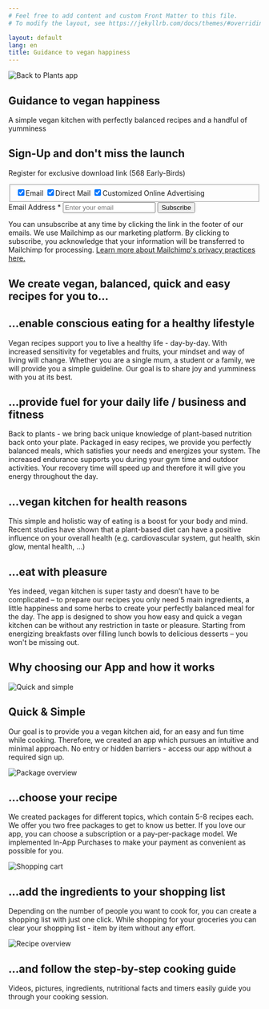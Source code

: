 ```yaml
---
# Feel free to add content and custom Front Matter to this file.
# To modify the layout, see https://jekyllrb.com/docs/themes/#overriding-theme-defaults

layout: default
lang: en
title: Guidance to vegan happiness
---
```


<section class="header--wrapper">
  <img class="header--image" src="/assets/images/app-header.png" alt="Back to Plants app" />
  <div class="header--main">
    <h2 class="header--sub-title">Guidance to vegan happiness</h2>
    <p class="header--paragraph">
      A simple vegan kitchen with perfectly balanced recipes and a handful of yumminess
    </p>
  <form
    action="https://back-to-plants.us19.list-manage.com/subscribe/post?u=1048c4e168940952bbda912da&amp;id=8a430c324d"
    method="post"
    id="mc-embedded-subscribe-form"
    name="mc-embedded-subscribe-form"
    class="validate newsletter--wrapper"
    target="_blank"
    novalidate
  >
    <h2 class="newsletter--heading">Sign-Up and don't miss the launch</h2>
    <p class="newsletter--subheading">Register for exclusive download link (568 Early-Birds)</p>
    <fieldset class="newsletter--channels" name="interestgroup_field">
      <label class="checkbox subfield" for="gdpr_92201">
        <input type="checkbox" id="gdpr_92201" name="gdpr[92201]" value="Y" checked class="av-checkbox "><span>Email</span>
      </label>
      <label class="checkbox subfield" for="gdpr_92205">
        <input type="checkbox" id="gdpr_92205" name="gdpr[92205]" value="Y" checked class="av-checkbox "><span>Direct Mail</span>
      </label>
      <label class="checkbox subfield" for="gdpr_92209">
        <input type="checkbox" id="gdpr_92209" name="gdpr[92209]" value="Y" checked class="av-checkbox "><span>Customized Online Advertising</span>
      </label>
    </fieldset>
    <div class="newsletter--form">
      <label for="mce-EMAIL" class="newsletter--form-label">Email Address  <span class="asterisk">*</span></label>
      <input type="email" value="" name="EMAIL" class="required email" id="mce-EMAIL" placeholder="Enter your email" class="newsletter--form-input" />
      <input type="submit" value="Subscribe" name="subscribe" id="mc-embedded-subscribe" class="button newsletter--submit" />
    </div>
    <p class="newsletter--notice">You can unsubscribe at any time by clicking the link in the footer of our emails. We use Mailchimp as our marketing platform. By clicking to subscribe, you acknowledge that your information will be transferred to Mailchimp for processing. <a href="https://mailchimp.com/legal/" target="_blank">Learn more about Mailchimp's privacy practices here.</a></p>
    </form>
  </div>
</section>

<section>
  <h2 class="app-section--heading">We create vegan, balanced, quick and easy recipes for you to…</h2>
  <div class="app-section--wrapper">
    <div class="app-section--item">
      <h2 class="app-section--title">…enable conscious eating for a healthy lifestyle</h2>
      <p class="app-section--paragraph">
        Vegan recipes support you to live a healthy life - day-by-day. With increased sensitivity for vegetables and fruits, your mindset and way of living will change. Whether you are a single mum, a student or a family, we will provide you a simple guideline. Our goal is to share joy and yumminess with you at its best.
      </p>
    </div>
    <div class="app-section--item">
      <h2 class="app-section--title">…provide fuel for your daily life / business and fitness</h2>
      <p class="app-section--paragraph">
        Back to plants - we bring back unique knowledge of plant-based nutrition back onto your plate. Packaged in easy recipes, we provide you perfectly balanced meals, which satisfies your needs and energizes your system. The increased endurance supports you during your gym time and outdoor activities. Your recovery time will speed up and therefore it will give you energy throughout the day.
      </p>
    </div>
    <div class="app-section--item">
      <h2 class="app-section--title">…vegan kitchen for health reasons</h2>
      <p class="app-section--paragraph">
        This simple and holistic way of eating is a boost for your body and mind. Recent studies have shown that a plant-based diet can have a positive influence on your overall health (e.g. cardiovascular system, gut health, skin glow, mental health, …)
      </p>
    </div>
    <div class="app-section--item">
      <h2 class="app-section--title">…eat with pleasure</h2>
      <p class="app-section--paragraph">
        Yes indeed, vegan kitchen is super tasty and doesn’t have to be complicated – to prepare our recipes you only need 5 main ingredients, a little happiness and some herbs to create your perfectly balanced meal for the day. The app is designed to show you how easy and quick a vegan kitchen can be without any restriction in taste or pleasure. Starting from energizing breakfasts over filling lunch bowls to delicious desserts  – you won't be missing out.
      </p>
    </div>
  </div>
</section>



<h2 class="app-section--heading">Why choosing our App and how it works</h2>
<section class="two-column-section--wrapper image-left">
  <img class="two-column-section--image" src="/assets/images/sophie.png" alt="Quick and simple"/>
  <div class="two-column-section--content">
    <h2 class="two-column-section--title">Quick & Simple</h2>
    <p class="two-column-section--paragraph">
      Our goal is to provide you a vegan kitchen aid, for an easy and fun time while cooking. Therefore, we created an app which pursues an intuitive and minimal approach. No entry or hidden barriers - access our app without a required sign up.
    </p>
  </div>
</section>

<section class="two-column-section--wrapper image-right">
  <img class="two-column-section--image" src="/assets/images/packages.png" alt="Package overview"/>
  <div class="two-column-section--content">
    <h2 class="two-column-section--title">…choose your recipe</h2>
    <p class="two-column-section--paragraph">
      We created packages for different topics, which contain 5-8 recipes each. We offer you two free packages to get to know us better. If you love our app, you can choose a subscription or a pay-per-package model. We implemented In-App Purchases to make your payment as convenient as possible for you.
    </p>
  </div>
</section>

<section class="two-column-section--wrapper image-left">
  <img class="two-column-section--image" src="/assets/images/shopping.png" alt="Shopping cart" />
  <div class="two-column-section--content">
    <h2 class="two-column-section--title">…add the ingredients to your shopping list</h2>
    <p class="two-column-section--paragraph">
      Depending on the number of people you want to cook for, you can create a shopping list with just one click. While shopping for your groceries you can clear your shopping list - item by item without any effort.
    </p>
  </div>
</section>

<section class="two-column-section--wrapper image-right">
  <img class="two-column-section--image" src="/assets/images/recipe.png" alt="Recipe overview"/>
  <div class="two-column-section--content">
    <h2 class="two-column-section--title">…and follow the step-by-step cooking guide</h2>
    <p class="two-column-section--paragraph">
      Videos, pictures, ingredients, nutritional facts and timers easily guide you through your cooking session.
    </p>
  </div>
</section>





<!-- {% include post_excerpts.html %} -->

